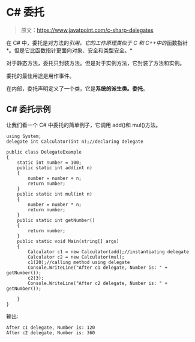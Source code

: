 # C# 委托

> 原文：<https://www.javatpoint.com/c-sharp-delegates>

在 C# 中，委托是对方法的*引用。它的工作原理类似于 C 和 C++中的*函数指针*。但是它比函数指针更面向对象、安全和类型安全。*

对于静态方法，委托只封装方法。但是对于实例方法，它封装了方法和实例。

委托的最佳用途是用作事件。

在内部，委托声明定义了一个类，它是**系统的派生类。委托**。

## C# 委托示例

让我们看一个 C# 中委托的简单例子，它调用 add()和 mul()方法。

```
using System;
delegate int Calculator(int n);//declaring delegate

public class DelegateExample
{
    static int number = 100;
    public static int add(int n)
    {
        number = number + n;
        return number;
    }
    public static int mul(int n)
    {
        number = number * n;
        return number;
    }
    public static int getNumber()
    {
        return number;
    }
    public static void Main(string[] args)
    {
        Calculator c1 = new Calculator(add);//instantiating delegate
        Calculator c2 = new Calculator(mul);
        c1(20);//calling method using delegate
        Console.WriteLine("After c1 delegate, Number is: " + getNumber());
        c2(3);
        Console.WriteLine("After c2 delegate, Number is: " + getNumber());

    }
}

```

输出:

```
After c1 delegate, Number is: 120
After c2 delegate, Number is: 360

```